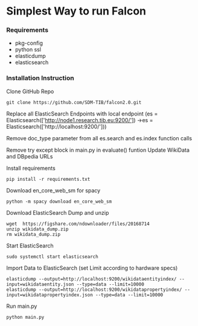 # Simplest Way to run Falcon
### Requirements
- pkg-config
- python ssl
- elasticdump
- elasticsearch

### Installation Instruction

Clone GitHub Repo
```
git clone https://github.com/SDM-TIB/falcon2.0.git
```

Replace all ElasticSearch Endpoints with local endpoint (es = Elasticsearch(['http://node1.research.tib.eu:9200/']) ->es = Elasticsearch(['http://localhost:9200/']))

Remove doc_type parameter from all es.search and es.index function calls

Remove try except block in main.py in evaluate() funtion
Update WikiData and DBpedia URLs

Install requirements
```
pip install -r requirements.txt
```

Download en_core_web_sm for spacy

```
python -m spacy download en_core_web_sm
```
Download ElasticSearch Dump and unzip

```
wget  https://figshare.com/ndownloader/files/20168714
unzip wikidata_dump.zip
rm wikidata_dump.zip
```

Start ElasticSearch
```
sudo systemctl start elasticsearch
```

Import Data to ElasticSearch (set Limit according to hardware specs)
```
elasticdump --output=http://localhost:9200/wikidataentityindex/ --input=wikidataentity.json --type=data --limit=10000
elasticdump --output=http://localhost:9200/wikidatapropertyindex/ --input=wikidatapropertyindex.json --type=data --limit=10000
```

Run main.py
```
python main.py
```